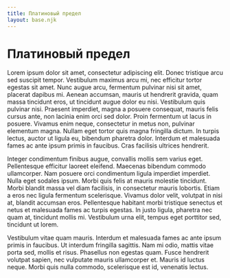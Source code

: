 ```yaml
---
title: Платиновый предел
layout: base.njk
---
```

# Платиновый предел

Lorem ipsum dolor sit amet, consectetur adipiscing elit. Donec tristique arcu sed suscipit tempor. Vestibulum maximus arcu mi, nec efficitur tortor egestas sit amet. Nunc augue arcu, fermentum pulvinar nisi sit amet, placerat dapibus mi. Aenean accumsan, mauris ut hendrerit gravida, quam massa tincidunt eros, ut tincidunt augue dolor eu nisi. Vestibulum quis pulvinar nisi. Praesent imperdiet, magna a posuere consequat, mauris felis cursus ante, non lacinia enim orci sed dolor. Proin fermentum ut lacus in posuere. Vivamus enim neque, consectetur in metus non, pulvinar elementum magna. Nullam eget tortor quis magna fringilla dictum. In turpis lectus, auctor ut ligula eu, bibendum pharetra dolor. Interdum et malesuada fames ac ante ipsum primis in faucibus. Cras facilisis ultrices hendrerit.

Integer condimentum finibus augue, convallis mollis sem varius eget. Pellentesque efficitur laoreet eleifend. Maecenas bibendum commodo ullamcorper. Nam posuere orci condimentum ligula imperdiet imperdiet. Nulla eget sodales ipsum. Morbi quis felis at mauris molestie tincidunt. Morbi blandit massa vel diam facilisis, in consectetur mauris lobortis. Etiam a eros nec ligula fermentum scelerisque. Vivamus dolor velit, volutpat in nisi at, blandit accumsan eros. Pellentesque habitant morbi tristique senectus et netus et malesuada fames ac turpis egestas. In justo ligula, pharetra nec quam at, tincidunt mollis mi. Vestibulum urna elit, tempus eget porttitor sed, tincidunt ut lorem.

Vestibulum vitae quam mauris. Interdum et malesuada fames ac ante ipsum primis in faucibus. Ut interdum fringilla sagittis. Nam mi odio, mattis vitae porta sed, mollis et risus. Phasellus non egestas quam. Fusce hendrerit volutpat sapien, nec vulputate mauris ullamcorper et. Mauris id luctus neque. Morbi quis nulla commodo, scelerisque est id, venenatis lectus.
